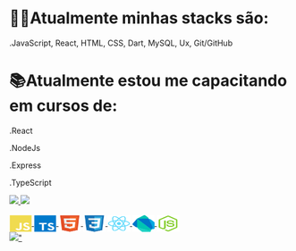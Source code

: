  <div>
 <h1>👨‍💻Atualmente minhas stacks são:</h1>
 <p>.JavaScript, React, HTML, CSS, Dart, MySQL, Ux, Git/GitHub</p>
 </div>
 <div>
 <h1>📚Atualmente estou me capacitando em cursos de:</h1>
 <p>.React</p>
 <p>.NodeJs</p>
 <p>.Express</p>
 <p>.TypeScript</p>
 </div>

  
<div>  
 <a href="https://github.com/CarlosMoreira2021">
<img height="180em" src="https://github-readme-stats.vercel.app/api?username=CarlosMoreira2021&show_icons=true&theme=dracula&include_all_commits=true&count_private=true"/>
 <img height="180em" src="https://github-readme-stats.vercel.app/api/top-langs/?username=CarlosMoreira2021&layout=compact&langs_count=7&theme=dracula"/>
</div>
 <div style="display: inline_block"><br>
 <img align="center" alt="Carlos-Js" height="30" width="40" src="https://raw.githubusercontent.com/devicons/devicon/master/icons/javascript/javascript-plain.svg">
 <img align="center" alt="Carlos-CSS" height="30" width="40" src="https://raw.githubusercontent.com/devicons/devicon/master/icons/typescript/typescript-original.svg">
 <img align="center" alt="Carlos-HTML" height="30" width="40" src="https://raw.githubusercontent.com/devicons/devicon/master/icons/html5/html5-original.svg">
 <img align="center" alt="Carlos-CSS" height="30" width="40" src="https://raw.githubusercontent.com/devicons/devicon/master/icons/css3/css3-original.svg">
 <img align="center" alt="Carlos-React" height="30" width="40" src="https://raw.githubusercontent.com/devicons/devicon/master/icons/react/react-original.svg">
 <img align="center" alt="Carlos-CSS" height="30" width="40" src="https://raw.githubusercontent.com/devicons/devicon/master/icons/dart/dart-original.svg">
 <img align="center" alt="Carlos-CSS" height="30" width="40" src="https://raw.githubusercontent.com/devicons/devicon/master/icons/nodejs/nodejs-original.svg">
 </div>
 <div>
  <a href="https://www.linkedin.com/in/carlos-eduardo-moreira-808361206/" target="_blank"><img src="https://img.shields.io/badge/LinkedIn-0077B5?style=for-the-badge&logo=linkedin&logoColor=white" target="_blank"</a>" 
</div>
 
 


